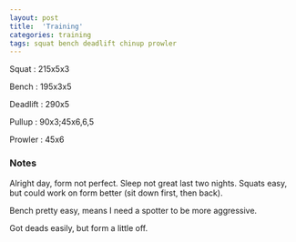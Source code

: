 ```yaml
---
layout: post
title:  'Training'
categories: training
tags: squat bench deadlift chinup prowler
---
```


Squat       :   215x5x3

Bench       :   195x3x5

Deadlift    :   290x5

Pullup      :   90x3;45x6,6,5

Prowler     :   45x6

### Notes

Alright day, form not perfect. Sleep not great last two nights. Squats easy, but could
work on form better (sit down first, then back).

Bench pretty easy, means I need a spotter to be more aggressive.

Got deads easily, but form a little off.
